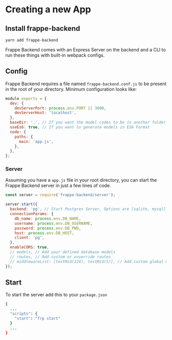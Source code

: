 # Creating a new App

## Install frappe-backend

```
yarn add frappe-backend
```

Frappe Backend comes with an Express Server on the backend and a CLI to run these things with built-in webpack configs.

## Config

Frappe Backend requires a file named `frappe-backend.conf.js` to be present in the root of your directory. Minimum configuration looks like:

```js
module.exports = {
  dev: {
    devServerPort: process.env.PORT || 3000,
    devServerHost: 'localhost',
  },
  baseDir: '.', // If you want the model codes to be in another folder such as src
  useEs6: true, // If you want to generate models in ES6 Format
  node: {
    paths: {
      main: 'app.js',
    },
  },
};
```

### Server

Assuming you have a `app.js` file in your root directory, you can start the Frappe Backend server in just a few lines of code.

```js
const server = require('frappe-backend/server');

server.start({
  backend: 'pg', // Start Postgres Server, Options are [sqlite, mysql]
  connectionParams: {
    db_name: process.env.DB_NAME,
    username: process.env.DB_USERNAME,
    password: process.env.DB_PWD,
    host: process.env.DB_HOST,
    client: 'pg',
  },
  enableCORS: true,
  // models, // Add your defined database models
  // routes, // Add custom or ovverride routes
  // middlewareList: [testMid(124), testMid(5)], // Add custom global middleware functions
});
```

## Start

To start the server add this to your `package.json`

```bash
{
  ...
  "scripts": {
    "start": "frp start"
  }
  ...
}
```
